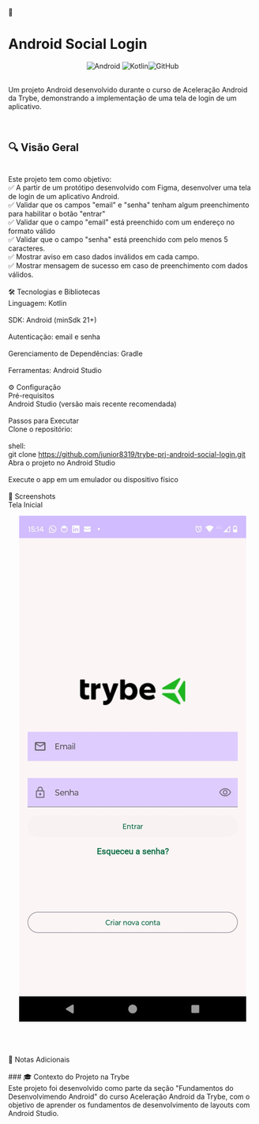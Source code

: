 📱 <h1>Android Social Login</h1>
<p align="center"> <img src="https://img.shields.io/badge/Android-3DDC84?style=for-the-badge&logo=android&logoColor=white" alt="Android" /> <img src="https://img.shields.io/badge/Kotlin-7F52FF?style=for-the-badge&logo=kotlin&logoColor=white" alt="Kotlin" /><img src="https://img.shields.io/badge/GitHub-181717?style=for-the-badge&logo=github&logoColor=white" alt="GitHub" /> </p>
<br>Um projeto Android desenvolvido durante o curso de Aceleração Android da Trybe, demonstrando a implementação de uma tela de login de um aplicativo.

<br><h2>🔍 Visão Geral</h2>
<br>Este projeto tem como objetivo:
<br>✅ A partir de um protótipo desenvolvido com Figma, desenvolver uma tela de login de um aplicativo Android.
<br>✅ Validar que os campos "email" e "senha" tenham algum preenchimento para habilitar o botão "entrar"
<br>✅ Validar que o campo "email" está preenchido com um endereço no formato válido
<br>✅ Validar que o campo "senha" está preenchido com pelo menos 5 caracteres.
<br>✅ Mostrar aviso em caso dados inválidos em cada campo.
<br>✅ Mostrar mensagem de sucesso em caso de preenchimento com dados válidos.
<br>
<br>🛠️ Tecnologias e Bibliotecas
<br>Linguagem: Kotlin
<br>
<br>SDK: Android (minSdk 21+)
<br>
<br>Autenticação: email e senha
<br>
<br>Gerenciamento de Dependências: Gradle
<br>
<br>Ferramentas: Android Studio
<br>
<br>⚙️ Configuração
<br>Pré-requisitos
<br>Android Studio (versão mais recente recomendada)
<br>
<br>Passos para Executar
<br>Clone o repositório:
<br>
<br>shell:
<br>git clone https://github.com/junior8319/trybe-prj-android-social-login.git
<br>Abra o projeto no Android Studio
<br>
<br>Execute o app em um emulador ou dispositivo físico
<br>
<br>📸 Screenshots
<br>Tela Inicial
<p align="center"><img src="./running-images/starting-page.jpeg" /></p>
<br>
<br>
<br>📌 Notas Adicionais
<br>
<br>### 🎓 Contexto do Projeto na Trybe  
<br>Este projeto foi desenvolvido como parte da seção "Fundamentos do Desenvolvimendo Android" do curso Aceleração Android da Trybe, com o objetivo de aprender os fundamentos de desenvolvimento de layouts com Android Studio.
